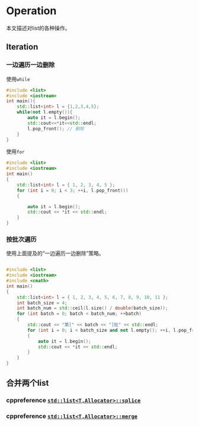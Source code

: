 # Operation

本文描述对list的各种操作。

## Iteration

### 一边遍历一边删除

使用`while`

```c++
#include <list>
#include <iostream>
int main(){
	std::list<int> l = {1,2,3,4,5};
	while(not l.empty()){
		auto it = l.begin();
        std::cout<<*it<<std::endl;
        l.pop_front(); // 删除
	}
}


```

使用`for`

```c++
#include <list>
#include <iostream>
int main()
{
	std::list<int> l = { 1, 2, 3, 4, 5 };
	for (int i = 0; i < 3; ++i, l.pop_front())
	{

		auto it = l.begin();
		std::cout << *it << std::endl;
	}
}
```





### 按批次遍历

使用上面提及的“一边遍历一边删除”策略。

```c++

#include <list>
#include <iostream>
#include <cmath>
int main()
{
	std::list<int> l = { 1, 2, 3, 4, 5, 6, 7, 8, 9, 10, 11 };
	int batch_size = 4;
	int batch_num = std::ceil(l.size() / double(batch_size));
	for (int batch = 0; batch < batch_num; ++batch)
	{
		std::cout << "第[" << batch << "]批" << std::endl;
		for (int i = 0; i < batch_size and not l.empty(); ++i, l.pop_front())
		{
			auto it = l.begin();
			std::cout << *it << std::endl;
		}
	}
}
```





## 合并两个list



### cppreference [`std::list<T,Allocator>::splice`](https://en.cppreference.com/w/cpp/container/list/splice) 



### cppreference [`std::list<T,Allocator>::merge`](https://en.cppreference.com/w/cpp/container/list/merge) 